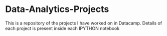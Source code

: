 # Data-Analytics-Projects
This is a repository of the projects I have worked on in Datacamp.
Details of each project is present inside each IPYTHON notebook
